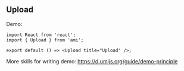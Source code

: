 ## Upload

Demo:

```tsx
import React from 'react';
import { Upload } from 'ami';

export default () => <Upload title="Upload" />;
```

More skills for writing demo: https://d.umijs.org/guide/demo-principle
